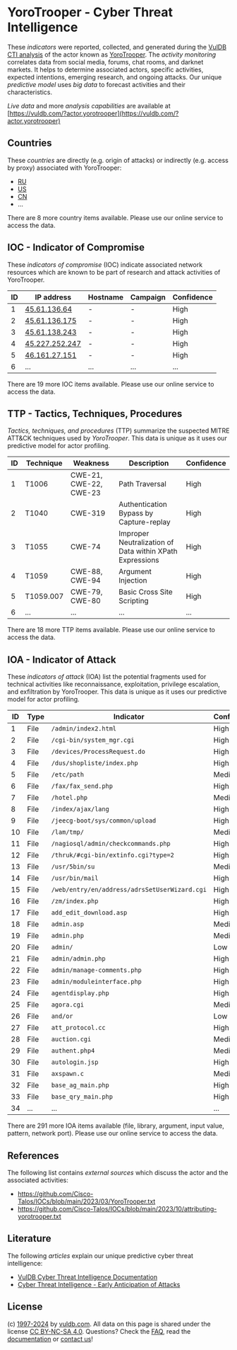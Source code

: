 # YoroTrooper - Cyber Threat Intelligence

These _indicators_ were reported, collected, and generated during the [VulDB CTI analysis](https://vuldb.com/?kb.cti) of the actor known as [YoroTrooper](https://vuldb.com/?actor.yorotrooper). The _activity monitoring_ correlates data from social media, forums, chat rooms, and darknet markets. It helps to determine associated actors, specific activities, expected intentions, emerging research, and ongoing attacks. Our unique _predictive model_ uses _big data_ to forecast activities and their characteristics.

_Live data_ and more _analysis capabilities_ are available at [https://vuldb.com/?actor.yorotrooper](https://vuldb.com/?actor.yorotrooper)

## Countries

These _countries_ are directly (e.g. origin of attacks) or indirectly (e.g. access by proxy) associated with YoroTrooper:

* [RU](https://vuldb.com/?country.ru)
* [US](https://vuldb.com/?country.us)
* [CN](https://vuldb.com/?country.cn)
* ...

There are 8 more country items available. Please use our online service to access the data.

## IOC - Indicator of Compromise

These _indicators of compromise_ (IOC) indicate associated network resources which are known to be part of research and attack activities of YoroTrooper.

ID | IP address | Hostname | Campaign | Confidence
-- | ---------- | -------- | -------- | ----------
1 | [45.61.136.64](https://vuldb.com/?ip.45.61.136.64) | - | - | High
2 | [45.61.136.175](https://vuldb.com/?ip.45.61.136.175) | - | - | High
3 | [45.61.138.243](https://vuldb.com/?ip.45.61.138.243) | - | - | High
4 | [45.227.252.247](https://vuldb.com/?ip.45.227.252.247) | - | - | High
5 | [46.161.27.151](https://vuldb.com/?ip.46.161.27.151) | - | - | High
6 | ... | ... | ... | ...

There are 19 more IOC items available. Please use our online service to access the data.

## TTP - Tactics, Techniques, Procedures

_Tactics, techniques, and procedures_ (TTP) summarize the suspected MITRE ATT&CK techniques used by _YoroTrooper_. This data is unique as it uses our predictive model for actor profiling.

ID | Technique | Weakness | Description | Confidence
-- | --------- | -------- | ----------- | ----------
1 | T1006 | CWE-21, CWE-22, CWE-23 | Path Traversal | High
2 | T1040 | CWE-319 | Authentication Bypass by Capture-replay | High
3 | T1055 | CWE-74 | Improper Neutralization of Data within XPath Expressions | High
4 | T1059 | CWE-88, CWE-94 | Argument Injection | High
5 | T1059.007 | CWE-79, CWE-80 | Basic Cross Site Scripting | High
6 | ... | ... | ... | ...

There are 18 more TTP items available. Please use our online service to access the data.

## IOA - Indicator of Attack

These _indicators of attack_ (IOA) list the potential fragments used for technical activities like reconnaissance, exploitation, privilege escalation, and exfiltration by YoroTrooper. This data is unique as it uses our predictive model for actor profiling.

ID | Type | Indicator | Confidence
-- | ---- | --------- | ----------
1 | File | `/admin/index2.html` | High
2 | File | `/cgi-bin/system_mgr.cgi` | High
3 | File | `/devices/ProcessRequest.do` | High
4 | File | `/dus/shopliste/index.php` | High
5 | File | `/etc/path` | Medium
6 | File | `/fax/fax_send.php` | High
7 | File | `/hotel.php` | Medium
8 | File | `/index/ajax/lang` | High
9 | File | `/jeecg-boot/sys/common/upload` | High
10 | File | `/lam/tmp/` | Medium
11 | File | `/nagiosql/admin/checkcommands.php` | High
12 | File | `/thruk/#cgi-bin/extinfo.cgi?type=2` | High
13 | File | `/usr/5bin/su` | Medium
14 | File | `/usr/bin/mail` | High
15 | File | `/web/entry/en/address/adrsSetUserWizard.cgi` | High
16 | File | `/zm/index.php` | High
17 | File | `add_edit_download.asp` | High
18 | File | `admin.asp` | Medium
19 | File | `admin.php` | Medium
20 | File | `admin/` | Low
21 | File | `admin/admin.php` | High
22 | File | `admin/manage-comments.php` | High
23 | File | `admin/moduleinterface.php` | High
24 | File | `agentdisplay.php` | High
25 | File | `agora.cgi` | Medium
26 | File | `and/or` | Low
27 | File | `att_protocol.cc` | High
28 | File | `auction.cgi` | Medium
29 | File | `authent.php4` | Medium
30 | File | `autologin.jsp` | High
31 | File | `axspawn.c` | Medium
32 | File | `base_ag_main.php` | High
33 | File | `base_qry_main.php` | High
34 | ... | ... | ...

There are 291 more IOA items available (file, library, argument, input value, pattern, network port). Please use our online service to access the data.

## References

The following list contains _external sources_ which discuss the actor and the associated activities:

* https://github.com/Cisco-Talos/IOCs/blob/main/2023/03/YoroTrooper.txt
* https://github.com/Cisco-Talos/IOCs/blob/main/2023/10/attributing-yorotrooper.txt

## Literature

The following _articles_ explain our unique predictive cyber threat intelligence:

* [VulDB Cyber Threat Intelligence Documentation](https://vuldb.com/?kb.cti)
* [Cyber Threat Intelligence - Early Anticipation of Attacks](https://www.scip.ch/en/?labs.20201022)

## License

(c) [1997-2024](https://vuldb.com/?kb.changelog) by [vuldb.com](https://vuldb.com/?kb.about). All data on this page is shared under the license [CC BY-NC-SA 4.0](https://creativecommons.org/licenses/by-nc-sa/4.0/). Questions? Check the [FAQ](https://vuldb.com/?kb.faq), read the [documentation](https://vuldb.com/?kb) or [contact us](https://vuldb.com/?contact)!
